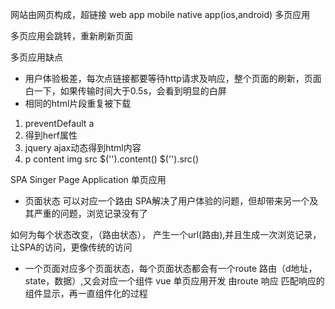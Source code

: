 网站由网页构成，超链接
web app mobile
native app(ios,android) 多页应用

多页应用会跳转，重新刷新页面


多页应用缺点
- 用户体验极差，每次点链接都要等待http请求及响应，整个页面的刷新，页面白一下，如果传输时间大于0.5s，会看到明显的白屏
- 相同的html片段重复被下载

1. preventDefault a
2. 得到herf属性
3. jquery ajax动态得到html内容
4. p content img src $('').content() $('').src() 



SPA Singer Page Application  单页应用

- 页面状态 可以对应一个路由
SPA解决了用户体验的问题，但却带来另一个及其严重的问题，浏览记录没有了

如何为每个状态改变，（路由状态）， 产生一个url(路由),并且生成一次浏览记录，让SPA的访问，更像传统的访问

- 一个页面对应多个页面状态，每个页面状态都会有一个route 路由（d地址，state，数据）,又会对应一个组件
vue 单页应用开发 由route 响应 匹配响应的组件显示，再一直组件化的过程
